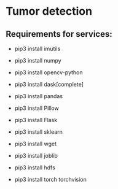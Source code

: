 # Tumor detection

## Requirements for services:

- pip3 install imutils
- pip3 install numpy
- pip3 install opencv-python
- pip3 install dask[complete]
- pip3 install pandas
- pip3 install Pillow
- pip3 install Flask
- pip3 install sklearn
- pip3 install wget
- pip3 install joblib
- pip3 install hdfs


- pip3 install torch torchvision
